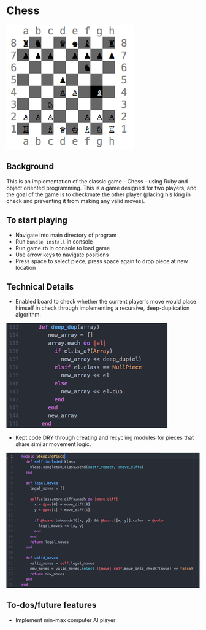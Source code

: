 # Chess

![splash](assets/chess.png)

## Background

This is an implementation of the classic game - Chess - using Ruby and object oriented programming. This is a game designed for two players, and the goal of the game is to checkmate the other player (placing his king in check and preventing it from making any valid moves).

## To start playing

* Navigate into main directory of program
* Run `bundle install` in console
* Run game.rb in console to load game
* Use arrow keys to navigate positions
* Press space to select piece, press space again to drop piece at new location

## Technical Details

* Enabled board to check whether the current player's move would place himself in check through implementing a recursive, deep-duplication algorithm.

![deepDup](assets/deepDup.png)

* Kept code DRY through creating and recycling modules for pieces that share similar movement logic.

![module](assets/module.png)

## To-dos/future features

* Implement min-max computer AI player
